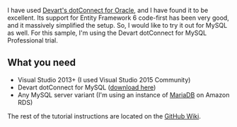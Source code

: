 I have used [Devart's dotConnect for Oracle](https://www.devart.com/dotconnect/oracle/), and I have found it to be excellent. Its support for Entity Framework 6 code-first has been very good, and it massively simplified the setup. So, I would like to try it out for MySQL as well. For this sample, I'm using the Devart dotConnect for MySQL Professional trial.

## What you need
- Visual Studio 2013+ (I used Visual Studio 2015 Community)
- Devart dotConnect for MySQL ([download here](https://www.devart.com/dotconnect/mysql/download.html)) 
- Any MySQL server variant (I'm using an instance of [MariaDB](https://mariadb.org/) on Amazon RDS)

The rest of the tutorial instructions are located on the [GitHub Wiki](https://github.com/LordCheese/MySqlWithDevart/wiki).
